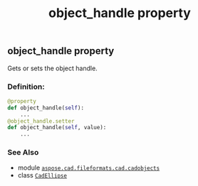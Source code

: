 ﻿---
title: object_handle property
second_title: Aspose.CAD for Python via .NET API References
description: 
type: docs
weight: 440
url: /python-net/aspose.cad.fileformats.cad.cadobjects/cadellipse/object_handle/
is_root: false
---

## object_handle property


Gets or sets the object handle.
### Definition:
```python
@property
def object_handle(self):
    ...
@object_handle.setter
def object_handle(self, value):
    ...
```

### See Also
* module [`aspose.cad.fileformats.cad.cadobjects`](../../)
* class [`CadEllipse`](/cad/python-net/aspose.cad.fileformats.cad.cadobjects/cadellipse)
